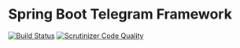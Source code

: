# Spring Boot Telegram Framework

[![Build Status](https://scrutinizer-ci.com/g/netkorp/spring-boot-telegram-framework/badges/build.png?b=master)](https://scrutinizer-ci.com/g/netkorp/spring-boot-telegram-framework/build-status/master)
[![Scrutinizer Code Quality](https://scrutinizer-ci.com/g/netkorp/spring-boot-telegram-framework/badges/quality-score.png?b=master)](https://scrutinizer-ci.com/g/netkorp/spring-boot-telegram-framework/?branch=master)